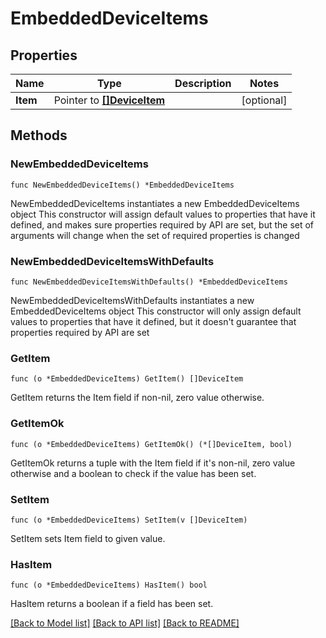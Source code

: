 <!--
Copyright (C) 2020-2022 Arm Limited or its affiliates and Contributors. All rights reserved.
SPDX-License-Identifier: Apache-2.0
-->
# EmbeddedDeviceItems

## Properties

Name | Type | Description | Notes
------------ | ------------- | ------------- | -------------
**Item** | Pointer to [**[]DeviceItem**](DeviceItem.md) |  | [optional] 

## Methods

### NewEmbeddedDeviceItems

`func NewEmbeddedDeviceItems() *EmbeddedDeviceItems`

NewEmbeddedDeviceItems instantiates a new EmbeddedDeviceItems object
This constructor will assign default values to properties that have it defined,
and makes sure properties required by API are set, but the set of arguments
will change when the set of required properties is changed

### NewEmbeddedDeviceItemsWithDefaults

`func NewEmbeddedDeviceItemsWithDefaults() *EmbeddedDeviceItems`

NewEmbeddedDeviceItemsWithDefaults instantiates a new EmbeddedDeviceItems object
This constructor will only assign default values to properties that have it defined,
but it doesn't guarantee that properties required by API are set

### GetItem

`func (o *EmbeddedDeviceItems) GetItem() []DeviceItem`

GetItem returns the Item field if non-nil, zero value otherwise.

### GetItemOk

`func (o *EmbeddedDeviceItems) GetItemOk() (*[]DeviceItem, bool)`

GetItemOk returns a tuple with the Item field if it's non-nil, zero value otherwise
and a boolean to check if the value has been set.

### SetItem

`func (o *EmbeddedDeviceItems) SetItem(v []DeviceItem)`

SetItem sets Item field to given value.

### HasItem

`func (o *EmbeddedDeviceItems) HasItem() bool`

HasItem returns a boolean if a field has been set.


[[Back to Model list]](../README.md#documentation-for-models) [[Back to API list]](../README.md#documentation-for-api-endpoints) [[Back to README]](../README.md)


